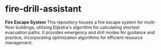 # fire-drill-assistant
**Fire Escape System**  This repository houses a fire escape system for multi-floor buildings, utilizing Dijkstra's algorithm for calculating shortest evacuation paths. It provides emergency and drill modes for guidance and practice, incorporating optimization algorithms for efficient resource management.
